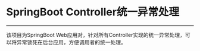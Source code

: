 # SpringBoot Controller统一异常处理

---

该项目为SpringBoot Web应用对，针对所有Controller实现的统一异常处理，可以将异常锁死在后台应用，方便调用者的统一处理。